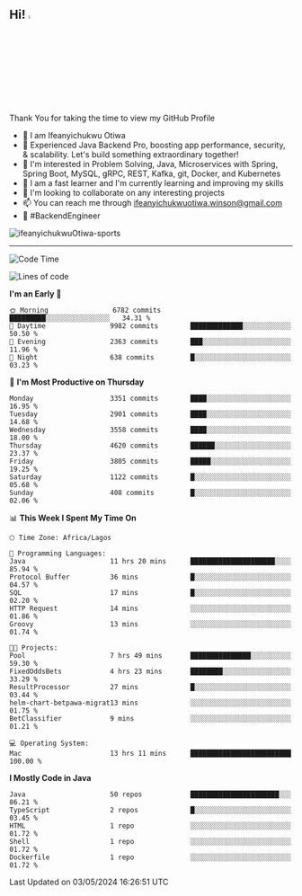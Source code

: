 <!-- BLOG-POST-LIST:START --><!-- BLOG-POST-LIST:END -->

## Hi! <img src="https://media.giphy.com/media/hvRJCLFzcasrR4ia7z/giphy.gif" width="4%"> 

Thank You for taking the time to view my GitHub Profile

- 👋 I am Ifeanyichukwu Otiwa
- 🚀 Experienced Java Backend Pro, boosting app performance, security, & scalability. Let's build something extraordinary together!
- 👀 I'm interested in Problem Solving, Java, Microservices with Spring, Spring Boot, MySQL, gRPC, REST, Kafka, git, Docker, and Kubernetes
- 🌱 I am a fast learner and I'm currently learning and improving my skills
- 💞️ I'm looking to collaborate on any interesting projects
- 📫 You can reach me through ifeanyichukwuotiwa.winson@gmail.com
- 🚀 #BackendEngineer

<p align="left" marginTop="10px"> <img src="https://komarev.com/ghpvc/?username=ifeanyichukwuOtiwa-sports&label=Profile%20views&color=0e75b6&style=for-the-badge" alt="ifeanyichukwuOtiwa-sports" /> </p>

***

<!--START_SECTION:waka-->
![Code Time](http://img.shields.io/badge/Code%20Time-2%2C470%20hrs%2028%20mins-blue)

![Lines of code](https://img.shields.io/badge/From%20Hello%20World%20I%27ve%20Written-5.2%20million%20lines%20of%20code-blue)

**I'm an Early 🐤** 

```text
🌞 Morning                6782 commits        █████████░░░░░░░░░░░░░░░░   34.31 % 
🌆 Daytime                9982 commits        █████████████░░░░░░░░░░░░   50.50 % 
🌃 Evening                2363 commits        ███░░░░░░░░░░░░░░░░░░░░░░   11.96 % 
🌙 Night                  638 commits         █░░░░░░░░░░░░░░░░░░░░░░░░   03.23 % 
```
📅 **I'm Most Productive on Thursday** 

```text
Monday                   3351 commits        ████░░░░░░░░░░░░░░░░░░░░░   16.95 % 
Tuesday                  2901 commits        ████░░░░░░░░░░░░░░░░░░░░░   14.68 % 
Wednesday                3558 commits        ████░░░░░░░░░░░░░░░░░░░░░   18.00 % 
Thursday                 4620 commits        ██████░░░░░░░░░░░░░░░░░░░   23.37 % 
Friday                   3805 commits        █████░░░░░░░░░░░░░░░░░░░░   19.25 % 
Saturday                 1122 commits        █░░░░░░░░░░░░░░░░░░░░░░░░   05.68 % 
Sunday                   408 commits         █░░░░░░░░░░░░░░░░░░░░░░░░   02.06 % 
```


📊 **This Week I Spent My Time On** 

```text
🕑︎ Time Zone: Africa/Lagos

💬 Programming Languages: 
Java                     11 hrs 20 mins      █████████████████████░░░░   85.94 % 
Protocol Buffer          36 mins             █░░░░░░░░░░░░░░░░░░░░░░░░   04.57 % 
SQL                      17 mins             █░░░░░░░░░░░░░░░░░░░░░░░░   02.20 % 
HTTP Request             14 mins             ░░░░░░░░░░░░░░░░░░░░░░░░░   01.86 % 
Groovy                   13 mins             ░░░░░░░░░░░░░░░░░░░░░░░░░   01.74 % 

🐱‍💻 Projects: 
Pool                     7 hrs 49 mins       ███████████████░░░░░░░░░░   59.30 % 
FixedOddsBets            4 hrs 23 mins       ████████░░░░░░░░░░░░░░░░░   33.29 % 
ResultProcessor          27 mins             █░░░░░░░░░░░░░░░░░░░░░░░░   03.44 % 
helm-chart-betpawa-migrat13 mins             ░░░░░░░░░░░░░░░░░░░░░░░░░   01.75 % 
BetClassifier            9 mins              ░░░░░░░░░░░░░░░░░░░░░░░░░   01.21 % 

💻 Operating System: 
Mac                      13 hrs 11 mins      █████████████████████████   100.00 % 
```

**I Mostly Code in Java** 

```text
Java                     50 repos            ██████████████████████░░░   86.21 % 
TypeScript               2 repos             █░░░░░░░░░░░░░░░░░░░░░░░░   03.45 % 
HTML                     1 repo              ░░░░░░░░░░░░░░░░░░░░░░░░░   01.72 % 
Shell                    1 repo              ░░░░░░░░░░░░░░░░░░░░░░░░░   01.72 % 
Dockerfile               1 repo              ░░░░░░░░░░░░░░░░░░░░░░░░░   01.72 % 
```




 Last Updated on 03/05/2024 16:26:51 UTC
<!--END_SECTION:waka-->

<!--
<p align="center">
![trophy](https://github-profile-trophy.vercel.app/?username=ifeanyichukwuOtiwa-sports&theme=onedark) (https://github.com/ryo-ma/github-profile-trophy)
</p>
-->

<!---
ifeanyi-otiwa/ifeanyi-otiwa is a ✨ special ✨ repository because its `README.md` (this file) appears on your GitHub profile.
You can click the Preview link to take a look at your changes.
--->
